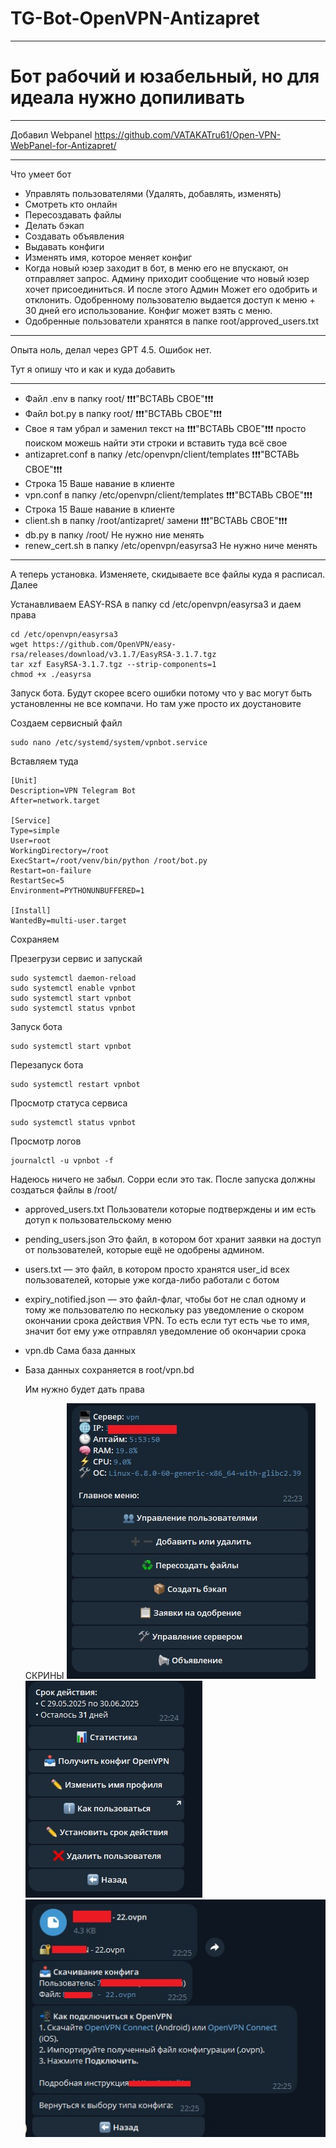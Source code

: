 # TG-Bot-OpenVPN-Antizapret

---
# Бот рабочий и юзабельный, но для идеала нужно допиливать
---
Добавил Webpanel https://github.com/VATAKATru61/Open-VPN-WebPanel-for-Antizapret/

---
Что умеет бот
- Управлять пользователями (Удалять, добавлять, изменять)
- Смотреть кто онлайн
- Пересоздавать файлы
- Делать бэкап
- Создавать объявления
- Выдавать конфиги
- Изменять имя, которое меняет конфиг
- Когда новый юзер заходит в бот, в меню его не впускают, он отправляет запрос. Админу приходит сообщение что новый юзер хочет присоединиться. И после этого Админ Может его одобрить и отклонить. Одобренному пользователю выдается доступ к меню + 30 дней его использование. Конфиг может взять с меню. 
- Одобренные пользователи хранятся в папке root/approved_users.txt
---

Опыта ноль, делал через GPT 4.5. Ошибок нет.

Тут я опишу что и как и куда добавить

---
- Файл .env в папку root/    :exclamation::exclamation::exclamation:"ВСТАВЬ СВОЕ":exclamation::exclamation::exclamation:
- Файл bot.py в папку root/ :exclamation::exclamation::exclamation:"ВСТАВЬ СВОЕ":exclamation::exclamation::exclamation:
- Свое я там убрал и заменил текст на :exclamation::exclamation::exclamation:"ВСТАВЬ СВОЕ":exclamation::exclamation::exclamation: просто поиском можешь найти эти строки и вставить туда всё свое
- antizapret.conf в папку /etc/openvpn/client/templates :exclamation::exclamation::exclamation:"ВСТАВЬ СВОЕ":exclamation::exclamation::exclamation:
- Строка 15 Ваше навание в клиенте
- vpn.conf в папку /etc/openvpn/client/templates :exclamation::exclamation::exclamation:"ВСТАВЬ СВОЕ":exclamation::exclamation::exclamation:
- Строка 15 Ваше навание в клиенте
- client.sh в папку /root/antizapret/ замени :exclamation::exclamation::exclamation:"ВСТАВЬ СВОЕ":exclamation::exclamation::exclamation:
- db.py в папку /root/ Не нужно ние менять
- renew_cert.sh в папку /etc/openvpn/easyrsa3 Не нужно ниче менять
---



А теперь установка. Изменяете, скидываете все файлы куда я расписал. Далее


Устанавливаем EASY-RSA в папку cd /etc/openvpn/easyrsa3 и даем права
```
cd /etc/openvpn/easyrsa3
wget https://github.com/OpenVPN/easy-rsa/releases/download/v3.1.7/EasyRSA-3.1.7.tgz
tar xzf EasyRSA-3.1.7.tgz --strip-components=1
chmod +x ./easyrsa
```

Запуск бота. Будут скорее всего ошибки потому что у вас могут быть установленны не все компачи. Но там уже просто их доустановите 

Создаем сервисный файл
```
sudo nano /etc/systemd/system/vpnbot.service
```
Вставляем туда 
```
[Unit]
Description=VPN Telegram Bot
After=network.target

[Service]
Type=simple
User=root
WorkingDirectory=/root
ExecStart=/root/venv/bin/python /root/bot.py
Restart=on-failure
RestartSec=5
Environment=PYTHONUNBUFFERED=1

[Install]
WantedBy=multi-user.target
```
Сохраняем

Презегрузи сервис и запускай
```
sudo systemctl daemon-reload
sudo systemctl enable vpnbot
sudo systemctl start vpnbot
sudo systemctl status vpnbot
```


Запуск бота
```
sudo systemctl start vpnbot
```
Перезапуск бота
```
sudo systemctl restart vpnbot
```

Просмотр статуса сервиса
```
sudo systemctl status vpnbot
```

Просмотр логов
```
journalctl -u vpnbot -f
```


Надеюсь ничего не забыл. Сорри если это так. После запуска должны создаться файлы в /root/
- approved_users.txt   Пользователи которые подтверждены и им есть дотуп к пользовательскому меню
- pending_users.json Это файл, в котором бот хранит заявки на доступ от пользователей, которые ещё не одобрены админом.
- users.txt — это файл, в котором просто хранятся user_id всех пользователей, которые уже когда-либо работали с ботом
- expiry_notified.json — это файл-флаг, чтобы бот не слал одному и тому же пользователю по нескольку раз уведомление о скором окончании срока действия VPN. То есть если тут есть чье то имя, значит бот ему уже отправлял уведомление об окончарии срока
- vpn.db Сама база данных
- База данных сохраняется в root/vpn.bd

  Им нужно будет дать права

  СКРИНЫ
  ![Иллюстрация к проекту](https://github.com/VATAKATru61/TG-Bot-OpenVPN-Antizapret/blob/main/main.jpg)
  ![Иллюстрация к проекту](https://github.com/VATAKATru61/TG-Bot-OpenVPN-Antizapret/blob/main/user.jpg)
  ![Иллюстрация к проекту](https://github.com/VATAKATru61/TG-Bot-OpenVPN-Antizapret/blob/main/config.jpg)

